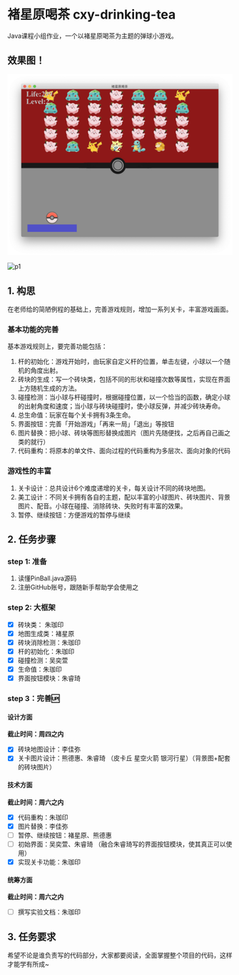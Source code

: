 # 褚星原喝茶 cxy-drinking-tea

Java课程小组作业，一个以褚星原喝茶为主题的弹球小游戏。

## 效果图！

![p1](pinball_have_a_see/%E5%B1%8F%E5%B9%95%E5%BF%AB%E7%85%A7%202019-05-19%20%E4%B8%8A%E5%8D%883.40.48.png) 

![p1](https://github.com/viridityzhu/cxy-drinking-tea/raw/master/pinball_have_a_see/%E5%B1%8F%E5%B9%95%E5%BF%AB%E7%85%A7%202019-05-19%20%E4%B8%8A%E5%8D%883.40.48.png) 

## 1. 构思

在老师给的简陋例程的基础上，完善游戏规则，增加一系列关卡，丰富游戏画面。

### 基本功能的完善

基本游戏规则上，要完善功能包括：

1. 杆的初始化：游戏开始时，由玩家自定义杆的位置，单击左键，小球以一个随机的角度出射。
2. 砖块的生成：写一个砖块类，包括不同的形状和碰撞次数等属性，实现在界面上方随机生成的方法。
3. 碰撞检测：当小球与杆碰撞时，根据碰撞位置，以一个恰当的函数，确定小球的出射角度和速度；当小球与砖块碰撞时，使小球反弹，并减少砖块寿命。
4. 总生命值：玩家在每个关卡拥有3条生命。
5. 界面按钮：完善「开始游戏」「再来一局」「退出」等按钮
6. 图片替换：把小球、砖块等图形替换成图片（图片先随便找，之后再自己画之类的就行）
7. 代码重构：将原本的单文件、面向过程的代码重构为多层次、面向对象的代码

### 游戏性的丰富

1. 关卡设计：总共设计6个难度递增的关卡，每关设计不同的砖块地图。
2. 美工设计：不同关卡拥有各自的主题，配以丰富的小球图片、砖块图片、背景图片、配音。小球在碰撞、消除砖块、失败时有丰富的效果。
3. 暂停、继续按钮：方便游戏的暂停与继续

## 2. 任务步骤

### step 1: 准备

1. 读懂PinBall.java源码
2. 注册GitHub账号，跟随新手帮助学会使用之

### step 2: 大框架

* [x] 砖块类： 朱珈印
* [x] 地图生成类：褚星原
* [x] 砖块消除检测：朱珈印
* [x] 杆的初始化：朱珈印
* [x] 碰撞检测：吴奕萱
* [x] 生命值：朱珈印
* [x] 界面按钮模块：朱睿琦

### step 3：完善🆙

#### 设计方面

**截止时间：周四之内**

* [x] 砖块地图设计：李佳弥
* [x] 关卡图片设计：熊德惠、朱睿琦
  （皮卡丘 星空火箭 银河行星）（背景图+配套的砖块图片）

#### 技术方面

**截止时间：周六之内**

* [x] 代码重构：朱珈印
* [x] 图片替换：李佳弥
* [ ] 暂停、继续按钮：褚星原、熊德惠
* [ ] 初始界面：吴奕萱、朱睿琦
  （融合朱睿琦写的界面按钮模块，使其真正可以使用）
* [x] 实现关卡功能：朱珈印

#### 统筹方面

**截止时间：周六之内**

* [ ] 撰写实验文档：朱珈印

## 3. 任务要求

希望不论是谁负责写的代码部分，大家都要阅读，全面掌握整个项目的代码，这样才能学有所成~
